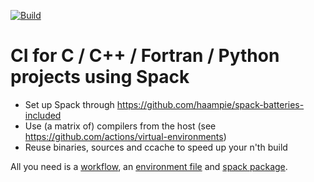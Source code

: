 [![Build](https://github.com/haampie-spack/ci-example-2/actions/workflows/ci.yaml/badge.svg)](https://github.com/haampie-spack/ci-example-2/actions/workflows/ci.yaml)

# CI for C / C++ / Fortran / Python projects using Spack

- Set up Spack through https://github.com/haampie/spack-batteries-included
- Use (a matrix of) compilers from the host (see https://github.com/actions/virtual-environments)
- Reuse binaries, sources and ccache to speed up your n'th build

All you need is a [workflow](.github/workflows/ci.yaml), an [environment file](tools/environments/ci/spack.yaml) and [spack package](tools/spack/packages/mypkg/package.py).
